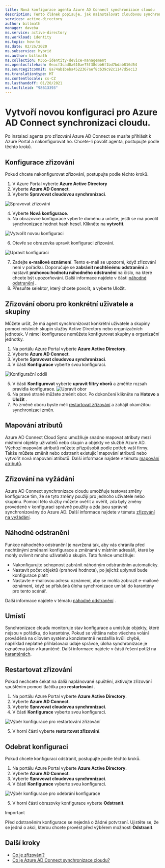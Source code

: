 ```yaml
---
title: Nová konfigurace agenta Azure AD Connect synchronizace cloudu
description: Tento článek popisuje, jak nainstalovat cloudovou synchronizaci.
services: active-directory
author: billmath
manager: daveba
ms.service: active-directory
ms.workload: identity
ms.topic: how-to
ms.date: 02/26/2020
ms.subservice: hybrid
ms.author: billmath
ms.collection: M365-identity-device-management
ms.openlocfilehash: 0eacf3cad0a610ae75f38dbb6f1bd7bdab816d54
ms.sourcegitcommit: 8a74ab1beba4522367aef8cb39c92c1147d5ec13
ms.translationtype: MT
ms.contentlocale: cs-CZ
ms.lasthandoff: 01/20/2021
ms.locfileid: "98613393"
---
```

# <a name="create-a-new-configuration-for-azure-ad-connect-cloud-sync"></a>Vytvoří novou konfiguraci pro Azure AD Connect synchronizaci cloudu.

Po instalaci agenta pro zřizování Azure AD Connect se musíte přihlásit k Azure Portal a nakonfigurovat ho. Chcete-li povolit agenta, postupujte podle těchto kroků.

## <a name="configure-provisioning"></a>Konfigurace zřizování
Pokud chcete nakonfigurovat zřizování, postupujte podle těchto kroků.

 1. V Azure Portal vyberte **Azure Active Directory**
 2. Vyberte **Azure AD Connect**.
 3. Vyberte **Spravovat cloudovou synchronizaci**.

 ![Spravovat zřizování](media/how-to-install/install-6.png)
 
 4. Vyberte **Nová konfigurace**.
 5. Na obrazovce konfigurace vyberte doménu a určete, jestli se má povolit synchronizace hodnot hash hesel.  Klikněte na **vytvořit**.  
 
 ![Vytvořit novou konfiguraci](media/how-to-configure/configure-1.png)


 6.  Otevře se obrazovka upravit konfiguraci zřizování.

   ![Upravit konfiguraci](media/how-to-configure/con-1.png)

 7. Zadejte **e-mailové oznámení**. Tento e-mail se upozorní, když zřizování není v pořádku.  Doporučuje se **zabránit nechtěnému odstranění** a nastavit **prahovou hodnotu náhodného odstranění** na číslo, na které chcete být upozorňováni.  Další informace najdete v části [náhodné odstranění](#accidental-deletions) .
 8. Přesuňte selektor, který chcete povolit, a vyberte Uložit.

## <a name="scope-provisioning-to-specific-users-and-groups"></a>Zřizování oboru pro konkrétní uživatele a skupiny
Můžete určit, že má agent synchronizovat konkrétní uživatele a skupiny pomocí místních skupin služby Active Directory nebo organizačních jednotek. V rámci konfigurace nemůžete konfigurovat skupiny a organizační jednotky. 

 1.  Na portálu Azure Portal vyberte **Azure Active Directory**.
 2. Vyberte **Azure AD Connect**.
 3. Vyberte **Spravovat cloudovou synchronizaci**.
 4. V části **Konfigurace** vyberte svou konfiguraci.

 ![Konfigurační oddíl](media/how-to-configure/scope-1.png)
 
 5. V části **Konfigurovat** vyberte **upravit filtry oborů** a změňte rozsah pravidla konfigurace.
 ![Upravit obor](media/how-to-configure/scope-3.png)
 7. Na pravé straně můžete změnit obor.  Po dokončení klikněte na **Hotovo**  a **Uložit** .
 8. Po změně oboru byste měli [restartovat zřizování](#restart-provisioning) a zahájit okamžitou synchronizaci změn.

## <a name="attribute-mapping"></a>Mapování atributů
Azure AD Connect Cloud Sync umožňuje snadno mapovat atributy mezi místními objekty uživatelů nebo skupin a objekty ve službě Azure AD.  Výchozí mapování atributů můžete přizpůsobit podle potřeb vaší firmy. Takže můžete změnit nebo odstranit existující mapování atributů nebo vytvořit nová mapování atributů.  Další informace najdete v tématu [mapování atributů](how-to-attribute-mapping.md).

## <a name="on-demand-provisioning"></a>Zřizování na vyžádání
Azure AD Connect synchronizace cloudu umožňuje testovat změny konfigurace tím, že se tyto změny použijí pro jednoho uživatele nebo skupinu.  Pomocí této služby můžete ověřit a ověřit, zda byly změny provedené v konfiguraci správně použity a zda jsou správně synchronizovány do Azure AD.  Další informace najdete v tématu [zřizování na vyžádání](how-to-on-demand-provision.md).

## <a name="accidental-deletions"></a>Náhodné odstranění
Funkce náhodného odstranění je navržená tak, aby vás chránila před nechtěnými změnami konfigurace a změnami v místním adresáři, které by mohly ovlivnit mnoho uživatelů a skupin.  Tato funkce umožňuje:

- Nakonfigurujte schopnost zabránit náhodným odstraněním automaticky. 
- Nastavit počet objektů (prahová hodnota), po jejichž uplynutí bude konfigurace platit 
- Nastavte e-mailovou adresu oznámení, aby se mohla zobrazit e-mailové oznámení, když se příslušná úloha synchronizace umístí do karantény pro tento scénář. 

Další informace najdete v tématu [náhodné odstranění](how-to-accidental-deletes.md) .

## <a name="quarantines"></a>Umístí
Synchronizace cloudu monitoruje stav konfigurace a umisťuje objekty, které nejsou v pořádku, do karantény. Pokud se většina nebo všechna volání prováděná na cílovém systému konzistentně nezdařila kvůli chybě, například neplatné přihlašovací údaje správce, úloha synchronizace je označena jako v karanténě.  Další informace najdete v části řešení potíží na [karanténách](how-to-troubleshoot.md#provisioning-quarantined-problems).

## <a name="restart-provisioning"></a>Restartovat zřizování 
Pokud nechcete čekat na další naplánované spuštění, aktivujte zřizování spuštěním pomocí tlačítka pro **restartování** . 
 1.  Na portálu Azure Portal vyberte **Azure Active Directory**.
 2. Vyberte **Azure AD Connect**.
 3.  Vyberte **Spravovat cloudovou synchronizaci**.
 4. V části **Konfigurace** vyberte svou konfiguraci.

   ![Výběr konfigurace pro restartování zřizování](media/how-to-configure/scope-1.png)

 5. V horní části vyberte **restartovat zřizování**.

## <a name="remove-a-configuration"></a>Odebrat konfiguraci
Pokud chcete konfiguraci odstranit, postupujte podle těchto kroků.

 1.  Na portálu Azure Portal vyberte **Azure Active Directory**.
 2. Vyberte **Azure AD Connect**.
 3. Vyberte **Spravovat cloudovou synchronizaci**.
 4. V části **Konfigurace** vyberte svou konfiguraci.
   
   ![Výběr konfigurace pro odebrání konfigurace](media/how-to-configure/scope-1.png)

 5. V horní části obrazovky konfigurace vyberte **Odstranit**.

>[!IMPORTANT]
>Před odstraněním konfigurace se nejedná o žádné potvrzení. Ujistěte se, že se jedná o akci, kterou chcete provést před výběrem možnosti **Odstranit**.


## <a name="next-steps"></a>Další kroky 

- [Co je zřizování?](what-is-provisioning.md)
- [Co je Azure AD Connect synchronizace cloudu?](what-is-cloud-sync.md)
